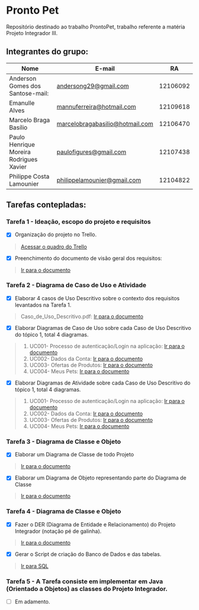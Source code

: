 # Pronto Pet
Repositório destinado ao trabalho ProntoPet, trabalho referente a matéria Projeto Integrador III.

## **Integrantes do grupo:**

Nome | E-mail | RA
-----|--------|---
Anderson Gomes dos Santose-mail: | andersong29@gmail.com | 12106092
Emanulle Alves | mannuferreira@hotmail.com | 12109618
Marcelo Braga Basílio | marcelobragabasilio@hotmail.com | 12106470
Paulo Henrique Moreira Rodrigues Xavier | paulofigures@gmail.com | 12107438
Philippe Costa Lamounier | philippelamounier@gmail.com | 12104822


## Tarefas contepladas:

### Tarefa 1 - Ideação, escopo do projeto e requisitos

- [x] Organização do projeto no Trello. 
> [Acessar o quadro do Trello](https://trello.com/b/OOka3Gro/pi-iii-prontopet)
- [x] Preenchimento do documento de visão geral dos requisitos:
> [Ir para o documento](https://github.com/paulofigures/prontopet/blob/main/docs/Requisitos/Vis%C3%A3o_Geral_de_Requisitos.docx)




### Tarefa 2 - Diagrama de Caso de Uso e Atividade

- [x] Elaborar 4 casos de Uso Descritivo sobre o contexto dos requisitos levantados na Tarefa 1.
> Caso_de_Uso_Descritivo.pdf: [Ir para o documento](https://github.com/paulofigures/prontopet/blob/main/docs/CasoDeUso/Caso_de_Uso_Descritivo.pdf)
- [x] Elaborar Diagramas de Caso de Uso sobre cada Caso de Uso Descritivo do tópico 1, total 4 diagramas.
> 1. UC001- Processo de autenticação/Login na aplicação: 
> [Ir para o documento](https://github.com/paulofigures/prontopet/blob/main/docs/CasoDeUso/Diagramas%20UML/Casos%20de%20uso/UC001-%20Processo%20de%20autentica%C3%A7%C3%A3oLogin%20na%20aplica%C3%A7%C3%A3o.pdf)
> 1. UC002- Dados da Conta: 
> [Ir para o documento](https://github.com/paulofigures/prontopet/blob/main/docs/CasoDeUso/Diagramas%20UML/Casos%20de%20uso/UC002-%20Dados%20da%20Conta.pdf)
> 1. UC003- Ofertas de Produtos:
> [Ir para o documento](https://github.com/paulofigures/prontopet/blob/main/docs/CasoDeUso/Diagramas%20UML/Casos%20de%20uso/UC003-%20Ofertas%20de%20Produtos.pdf)
> 1. UC004- Meus Pets:
> [Ir para o documento](https://github.com/paulofigures/prontopet/blob/main/docs/CasoDeUso/Diagramas%20UML/Casos%20de%20uso/UC004-%20Meus%20Pets.pdf)
- [x] Elaborar Diagramas de Atividade sobre cada Caso de Uso Descritivo do tópico 1, total 4 diagramas.
>  1. UC001- Processo de autenticação/Login na aplicação: 
> [Ir para o documento](https://github.com/paulofigures/prontopet/blob/main/docs/CasoDeUso/Diagramas%20UML/Casos%20de%20atividade/UC001-%20Processo%20de%20autentica%C3%A7%C3%A3o.pdf)
> 1. UC002- Dados da Conta: 
> [Ir para o documento](https://github.com/paulofigures/prontopet/blob/main/docs/CasoDeUso/Diagramas%20UML/Casos%20de%20atividade/UC002-%20Dados%20da%20Conta.pdf)
> 1. UC003- Ofertas de Produtos:
> [Ir para o documento](https://github.com/paulofigures/prontopet/blob/main/docs/CasoDeUso/Diagramas%20UML/Casos%20de%20atividade/UC003-%20Ofertas%20de%20Produtos.pdf)
> 1. UC004- Meus Pets:
> [Ir para o documento](https://github.com/paulofigures/prontopet/blob/main/docs/CasoDeUso/Diagramas%20UML/Casos%20de%20atividade/UC004-%20Meus%20Pets.pdf)



### Tarefa 3 - Diagrama de Classe e Objeto

- [x] Elaborar um Diagrama de Classe de todo Projeto
> [Ir para o documento](https://github.com/paulofigures/prontopet/blob/main/docs/diagramaClasses/UML%20class.pdf)
- [x] Elaborar um Diagrama de Objeto representando parte do Diagrama de Classe
> [Ir para o documento](https://github.com/paulofigures/prontopet/blob/main/docs/diagramaClasses/Diagrama%20de%20objetos/DiagramaObjetoAnimal.pdf)


### Tarefa 4 - Diagrama de Classe e Objeto

- [X] Fazer o DER (Diagrama de Entidade e Relacionamento) do Projeto Integrador (notação pé de galinha).
> [Ir para o documento](https://github.com/paulofigures/prontopet/blob/main/bancoDeDados/diagramaDoBanco.pdf)
- [X] Gerar o Script de criação do Banco de Dados e das tabelas.
> [Ir para SQL](https://github.com/paulofigures/prontopet/blob/main/bancoDeDados/SQL/DDL.sql)


### Tarefa 5 - A Tarefa consiste em implementar em Java (Orientado a Objetos) as classes do Projeto Integrador.

- [ ] Em adamento.




